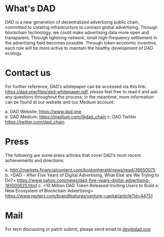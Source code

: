 # What's DAD
DAD is a new generation of decentralized advertising public chain, committed to creating infrastructure to connect global advertising. Through blockchain technology, we could make advertising data more open and transparent; Through lightning network, small high-frequency settlement in the advertising field becomes possible. Through token economic incentive, each role will be more active to maintain the healthy development of DAD ecology.

# Contact us
For further reference, DAD’s whitepaper can be accessed via this link: https://dad.one/files/dad-whitepaper.pdf, please feel free to read it and ask any questions throughout the process; in the meantime, more information can be found at our website and our Medium account.

a. DAD Website: https://www.dad.one <br/>
b. DAD Medium: https://medium.com/@dad_chain
c. DAD Twitter https://twitter.com/dad_chain

# Press
The following are some press articles that cover DAD’s most recent achievements and directions:

a. <DAD Aiming at Redefining Digital Advertising Through Distributed Trust Advertising Ecosystem> http://markets.financialcontent.com/bostonherald/news/read/36650075
b. <DAD - After Five Years of Digital Advertising, What Else are We Trying to Do?> https://www.yahoo.com/news/dad-five-years-digital-advertising-181000625.html
c. <10 Million DAD Token Released-Inviting Users to Build a New Ecosystem of Blockchain Advertising> https://www.reuters.com/brandfeatures/venture-capital/article?id=44751

# Mail
For tech discussing or patch submit, please send email to dev@dad.one
